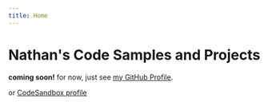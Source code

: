```yaml
---
title: Home
---
```


# Nathan's Code Samples and Projects #

**coming soon!** for now, just see [my GitHub Profile](https://github.com/Narvey).

or [CodeSandbox profile](https://codesandbox.io/u/Narvey)
